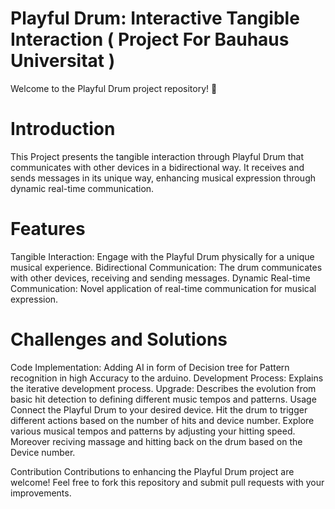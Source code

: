 # Playful Drum: Interactive Tangible Interaction ( Project For Bauhaus Universitat ) 


Welcome to the Playful Drum project repository! 🥁

# Introduction
This Project presents the tangible interaction through Playful Drum that communicates with other devices in a bidirectional way. It receives and sends messages in its unique way, enhancing musical expression through dynamic real-time communication.

# Features
Tangible Interaction: Engage with the Playful Drum physically for a unique musical experience.
Bidirectional Communication: The drum communicates with other devices, receiving and sending messages.
Dynamic Real-time Communication: Novel application of real-time communication for musical expression.

# Challenges and Solutions
Code Implementation: Adding AI in form of Decision tree for Pattern recognition in high Accuracy to the arduino.
Development Process: Explains the iterative development process.
Upgrade: Describes the evolution from basic hit detection to defining different music tempos and patterns.
Usage
Connect the Playful Drum to your desired device.
Hit the drum to trigger different actions based on the number of hits and device number.
Explore various musical tempos and patterns by adjusting your hitting speed.
Moreover reciving massage and hitting back on the drum based on the Device number.

Contribution
Contributions to enhancing the Playful Drum project are welcome! Feel free to fork this repository and submit pull requests with your improvements.
